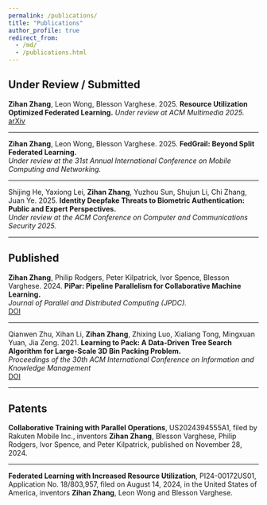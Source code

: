 ```yaml
---
permalink: /publications/
title: "Publications"
author_profile: true
redirect_from: 
  - /md/
  - /publications.html
---
```


## Under Review / Submitted

**Zihan Zhang**, Leon Wong, Blesson Varghese. 2025.
**Resource Utilization Optimized Federated Learning.**
_Under review at ACM Multimedia 2025._  
[arXiv](https://arxiv.org/abs/2504.13850)

---

**Zihan Zhang**, Leon Wong, Blesson Varghese. 2025.
**FedGrail: Beyond Split Federated Learning.**  
_Under review at the 31st Annual International Conference on Mobile Computing and Networking._  

---

Shijing He, Yaxiong Lei, **Zihan Zhang**, Yuzhou Sun, Shujun Li, Chi Zhang, Juan Ye. 2025. 
**Identity Deepfake Threats to Biometric Authentication: Public and Expert Perspectives.**  
_Under review at the ACM Conference on Computer and Communications Security 2025._  

---

## Published

**Zihan Zhang**, Philip Rodgers, Peter Kilpatrick, Ivor Spence, Blesson Varghese. 2024.
**PiPar: Pipeline Parallelism for Collaborative Machine Learning.**  
_Journal of Parallel and Distributed Computing (JPDC)._  
[DOI](https://doi.org/10.1016/j.jpdc.2024.104947)

---
Qianwen Zhu, Xihan Li, **Zihan Zhang**, Zhixing Luo, Xialiang Tong, Mingxuan Yuan, Jia Zeng. 2021.
**Learning to Pack: A Data-Driven Tree Search Algorithm for Large-Scale 3D Bin Packing Problem.**  
_Proceedings of the 30th ACM International Conference on Information and Knowledge Management_  
[DOI](https://doi.org/10.1145/3459637.3481933)

---

## Patents

**Collaborative Training with Parallel Operations**, US2024394555A1, filed by Rakuten Mobile Inc., inventors **Zihan Zhang**, Blesson Varghese, Philip Rodgers, Ivor Spence, and Peter Kilpatrick, published on November 28, 2024.

---

**Federated Learning with Increased Resource Utilization**, PI24-00172US01, Application No. 18/803,957, filed on August 14, 2024, in the United States of America, inventors **Zihan Zhang**, Leon Wong and Blesson Varghese.
